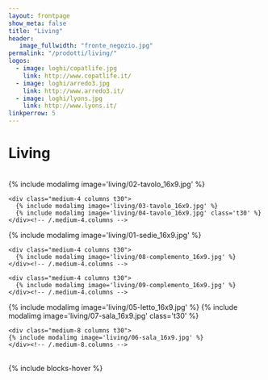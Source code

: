 ```yaml
---
layout: frontpage
show_meta: false
title: "Living"
header:
   image_fullwidth: "fronte_negozio.jpg"
permalink: "/prodotti/living/"
logos:
  - image: loghi/copatlife.jpg
    link: http://www.copatlife.it/
  - image: loghi/arredo3.jpg
    link: http://www.arredo3.it/
  - image: loghi/lyons.jpg
    link: http://www.lyons.it/
linkperrow: 5
---
```

# Living

<br>


<div class="row">
    <div class="medium-8 columns t30">
    {% include modalimg image='living/02-tavolo_16x9.jpg' %}
    </div><!-- /.medium-8.columns -->

    <div class="medium-4 columns t30">
      {% include modalimg image='living/03-tavolo_16x9.jpg' %}
      {% include modalimg image='living/04-tavolo_16x9.jpg' class='t30' %}
    </div><!-- /.medium-4.columns -->
</div><!-- /.row -->


<div class="row">
    <div class="medium-4 columns t30">
      {% include modalimg image='living/01-sedie_16x9.jpg' %}
    </div><!-- /.medium-4.columns -->

    <div class="medium-4 columns t30">
      {% include modalimg image='living/08-complemento_16x9.jpg' %}
    </div><!-- /.medium-4.columns -->

    <div class="medium-4 columns t30">
      {% include modalimg image='living/09-complemento_16x9.jpg' %}
    </div><!-- /.medium-4.columns -->

</div><!-- /.row -->


<div class="row">
    <div class="medium-4 columns t30">
      {% include modalimg image='living/05-letto_16x9.jpg' %}
      {% include modalimg image='living/07-sala_16x9.jpg' class='t30' %}
    </div><!-- /.medium-4.columns -->

    <div class="medium-8 columns t30">
    {% include modalimg image='living/06-sala_16x9.jpg' %}
    </div><!-- /.medium-8.columns -->
</div><!-- /.row -->

<br>
{% include blocks-hover %}